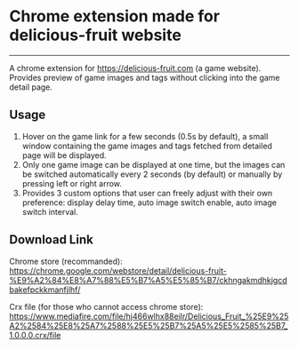 # Chrome extension made for delicious-fruit website
---
A chrome extension for https://delicious-fruit.com (a game website). Provides preview of game images and tags without clicking into the game detail page.
## Usage
1. Hover on the game link for a few seconds (0.5s by default), a small window containing the game images and tags fetched from detailed page will be displayed.
2. Only one game image can be displayed at one time, but the images can be switched automatically every 2 seconds (by default) or manually by pressing left or right arrow.
3. Provides 3 custom options that user can freely adjust with their own preference: display delay time, auto image switch enable, auto image switch interval.

## Download Link
Chrome store (recommanded):
https://chrome.google.com/webstore/detail/delicious-fruit-%E9%A2%84%E8%A7%88%E5%B7%A5%E5%85%B7/ckhngakmdhkjgcdbakefpckkmanfjlhf/

Crx file (for those who cannot access chrome store):
https://www.mediafire.com/file/hj466wlhx88eilr/Delicious_Fruit_%25E9%25A2%2584%25E8%25A7%2588%25E5%25B7%25A5%25E5%2585%25B7_1.0.0.0.crx/file
